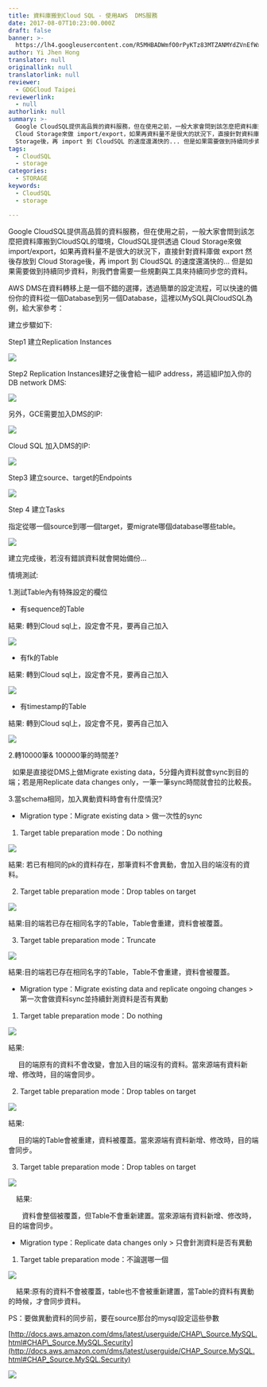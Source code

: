 ```yaml
---
title: 資料庫搬到Cloud SQL - 使用AWS  DMS服務
date: 2017-08-07T10:23:00.000Z
draft: false
banner: >-
  https://lh4.googleusercontent.com/R5MHBADWmfO0rPyKTz83MTZANMYdZVnEfWxf7qBlEAVVhlMyX9aU9pgomTddcnRXLxMFrntmgMVwXx7xLQN3O91M2hmW7ZzPMC-021GV03LPQxBct3CL09So_R2UsO_BpDHjx8uT
author: Yi Jhen Hong
translator: null
originallink: null
translatorlink: null
reviewer:
  - GDGCloud Taipei
reviewerlink:
  - null
authorlink: null
summary: >-
  Google CloudSQL提供高品質的資料服務，但在使用之前，一般大家會問到該怎麼把資料庫搬到CloudSQL的環境，CloudSQL提供透過
  Cloud Storage來做 import/export，如果再資料量不是很大的狀況下，直接針對資料庫做 export 然後存放到 Cloud
  Storage後，再 import 到 CloudSQL 的速度還滿快的... 但是如果需要做到持續同步資料，則我們會需要一些規劃與工具來持續同步您的資料。
tags:
  - CloudSQL
  - storage
categories:
  - STORAGE
keywords:
  - CloudSQL
  - storage

---
```


Google CloudSQL提供高品質的資料服務，但在使用之前，一般大家會問到該怎麼把資料庫搬到CloudSQL的環境，CloudSQL提供透過 Cloud Storage來做 import/export，如果再資料量不是很大的狀況下，直接針對資料庫做 export 然後存放到 Cloud Storage後，再 import 到 CloudSQL 的速度還滿快的... 但是如果需要做到持續同步資料，則我們會需要一些規劃與工具來持續同步您的資料。

AWS DMS在資料轉移上是一個不錯的選擇，透過簡單的設定流程，可以快速的備份你的資料從一個Database到另一個Database，這裡以MySQL與CloudSQL為例，給大家參考：
  
建立步驟如下:

Step1 建立Replication Instances

![](https://lh4.googleusercontent.com/R5MHBADWmfO0rPyKTz83MTZANMYdZVnEfWxf7qBlEAVVhlMyX9aU9pgomTddcnRXLxMFrntmgMVwXx7xLQN3O91M2hmW7ZzPMC-021GV03LPQxBct3CL09So_R2UsO_BpDHjx8uT)


Step2 Replication Instances建好之後會給一組IP address，將這組IP加入你的DB network DMS:   

![](https://lh5.googleusercontent.com/SckqjaYf3OBXrdY9yffF-1N-ZMAX2PDo8wF2jIACIhZMYhm_90tLqgkEZLXSaGBS62Ng_MpGIVmrSfgG10OO8ncIwr5GFdsThpXGUoBroErttXIUV4kNb4K3sgvobeB7Gd0inLAQ)


另外，GCE需要加入DMS的IP:

![](https://lh6.googleusercontent.com/lLrlSsSHSHVbQQgQFOTvrg_xUaIFAbUdhclS77_8w-yGuLhYtKEqKXKuIqOS5-h_bMx1GFnVQHHQvFOCqRcyj9QIx3GKydUUVyYpS4qSOJX6rlkTEGV7YPg28fwbQy-VZpfnwaey)


Cloud SQL 加入DMS的IP:

![](https://lh5.googleusercontent.com/TOM_lxpCfFg7k7mCeuaPN_qLfKporREEeen95hZ-4xe0igaAWne3kg5zujEea8vP1kscjDwpHp_GQ_fIKQQ_iHMYF1wFKrsU_f3PbS5pgO5FhEVfGpVBoTZ0NMrNplWcBtx8emkA)


Step3 建立source、target的Endpoints

![](https://lh3.googleusercontent.com/u-kGe_Q2284J1q7-a1dfKBoXjKG7ZzQeMjEwukKGcsA-ZEVEfD2Rp0xXBztAEELsV5L9baKQLi3tgGVUJ7p80wJ0dkN0mMIYdkRUvjaGNRTjoh-ac0agIE84pZfZcMCVyA0RBFeZ)

  

Step 4 建立Tasks

指定從哪一個source到哪一個target，要migrate哪個database哪些table。

![](https://lh4.googleusercontent.com/IypIr8b5s_NDdTvOa8q5DjrPuvn6wb4TeerdnTb_OPl4MVGjp_Jnf2Ym93cvopUsmvgo4HDtmRNi6lH1QdCk6217aOse1q-HXMKA1Y2yEiGkfqeIk1UKxElPeSDkg4wTVbDORHQ1)


建立完成後，若沒有錯誤資料就會開始備份...

情境測試:

1.測試Table內有特殊設定的欄位

*   有sequence的Table
    

結果: 轉到Cloud sql上，設定會不見，要再自己加入

![](https://lh5.googleusercontent.com/4oLuCxBK7_2jsIH7Wrvi7R3RfCFPoS7e69ff0WxpT0UrPk9v22zd6vGY2y19ex1HNvaYZsKZQuwiT6xho8QoqcxzT4Tm1TlN6IHpbcSJzKVQhuGZajHbF9le32XkT51g4CqnrI2G)

  

*   有fk的Table
    

結果: 轉到Cloud sql上，設定會不見，要再自己加入

![](https://lh4.googleusercontent.com/fM2JJpFLQuVcqg0V0XDEXMzDHBhPVaBIUdGaDrPMEVb-4KZ_VlJMiKGKFXFfBuOIQ0QTaxEnXSZ9ER7uRjXFs9VsvI2f7ZN623MMVONAC4lOmRsS2czMRRzZfiNhJ4xNY4VVHFva)

*   有timestamp的Table
    

結果: 轉到Cloud sql上，設定會不見，要再自己加入

![](https://lh5.googleusercontent.com/R-pFMy0jGamhRSBgvImReV_jpOrq2ydVqJNS2g53P72AcBrRkbdKJ8D093hpw4ZM0hLhVwXuyNKvY5vTtTHEw-rRSqbsuXzSGDZD7GCB6siLbvnjpNY4C_p4Ufyqy01rrEsq_Epn)

2.轉10000筆& 100000筆的時間差?

  如果是直接從DMS上做Migrate existing data，5分鐘內資料就會sync到目的端；若是用Replicate data changes only，一筆一筆sync時間就會拉的比較長。

  

3.當schema相同，加入異動資料時會有什麼情況?

*   Migration type：Migrate existing data > 做一次性的sync
    

1.  Target table preparation mode：Do nothing
    

![](https://lh5.googleusercontent.com/eQjk2cIUP_yYAk7nfcNb5w454UZWpMor3JiVLH_DoGWwkJVOk8Ezd-0x1L3hcBrM9eqm0XecSdJzwEqczw8xc_XcumoS84ll9kbr0n6rJlXb82NUpz4BurhfTJMCSnHtLcG8iODl)

  結果: 若已有相同的pk的資料存在，那筆資料不會異動，會加入目的端沒有的資料。

2.  Target table preparation mode：Drop tables on target
    

![](https://lh4.googleusercontent.com/JvM8cq5OewdlaJduqlON1SExyOXtquRBtQyJOhIth_ifBhg_hdsWTptlMHggBAQ7wbbE__F55ODZhcIkGE2ATHvlcDwpktT6FMW0Uf2H2e49cTNx2h_--hWWM-IqwA-OFd8cnQah)

結果:目的端若已存在相同名字的Table，Table會重建，資料會被覆蓋。

  

3.  Target table preparation mode：Truncate
    

![](https://lh4.googleusercontent.com/Ef9ognQkACgNZeAY82CJ2n90dgHnV4jvFgrV5HcoVQnwPkro9tTZvBl7IEiTWQGz2OPKEFQFHISbwKQ-mRU0Lb9ZdhUV3AbwZkxdtsb8Z4-qCEwguaw7hEftBPtTiipkF4QVc8rk)

結果:目的端若已存在相同名字的Table，Table不會重建，資料會被覆蓋。

*   Migration type：Migrate existing data and replicate ongoing changes >第一次會做資料sync並持續針測資料是否有異動
    

1.  Target table preparation mode：Do nothing  
    

![](https://lh5.googleusercontent.com/BN4n-e5N-a4E2pd35vzbO4_K4vE3w9QjkFMIAKUHLTeJvGKzlZpj5FNebuRQ95H47SSBlYbbplRLICYVHFScgP4PhvTIsPJvCF3rVEuaB1XSd15joPGpleIhVISKrDQFR5oQcHMr)

結果:

     目的端原有的資料不會改變，會加入目的端沒有的資料。當來源端有資料新增、修改時，目的端會同步。

  

2.  Target table preparation mode：Drop tables on target
    

![](https://lh5.googleusercontent.com/NEpbiA6VoXWpUqQMPALEh0N7qSogBxc_v_0dsVQnumZddnMG9Dqpt0CapOjbyi-z_hy6iBnrxi5zfPKQ3bEIWgndBIrqojc7j8Ylgr8HXNZO5seEKhB5lLzZeS6Yij63mP8hhLj_)

結果:

     目的端的Table會被重建，資料被覆蓋。當來源端有資料新增、修改時，目的端會同步。

3.  Target table preparation mode：Drop tables on target
    

![](https://lh3.googleusercontent.com/QZv6Hf0KuWCRVRx0VqSQj6sfX7jtlOBHkxJ4KJpp1wHDxTHB7KRTemd66sua35e-EfQmgt0D_ICqw-wXbu_OlKLx5tNcMJ4NHTe8u0vOlSVelN4h3DZD_lKPNNRcz4SiMhmo6jQh)

    結果:

       資料會整個被覆蓋，但Table不會重新建置。當來源端有資料新增、修改時，目的端會同步。

*   Migration type：Replicate data changes only > 只會針測資料是否有異動
    

1.  Target table preparation mode：不論選哪一個
    

![](https://lh3.googleusercontent.com/f73rX3Uy-6Gp1PlCaQjhwFPeYCjihUfFT6KdiHhSCJsGpUkJLO0cjeWlpT4Fsre6go2VXxK35iqnYSZ8gOStAI_bziZDg4wlHcBdHeBUMGoYNSwS0aKH70OOKyrxXzLuhv0Dr1Q2)

    結果:原有的資料不會被覆蓋，table也不會被重新建置，當Table的資料有異動的時候，才會同步資料。

PS：要做異動資料的同步前，要在source那台的mysql設定這些參數

[http://docs.aws.amazon.com/dms/latest/userguide/CHAP\_Source.MySQL.html#CHAP\_Source.MySQL.Security](http://docs.aws.amazon.com/dms/latest/userguide/CHAP_Source.MySQL.html#CHAP_Source.MySQL.Security)

![](https://lh4.googleusercontent.com/SwGnYU_gTQFGs_QAm3ld5Adb9uAvkbQ9x9bBbK1FmHcM59hebmkaUKQScuJaaPocj0uEurU-se-igOED876fRPXBO6SpnOKTzZD3hMRBbqmzll2FT1ydYalMJmLms9E6A0zc5Zls)